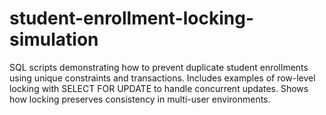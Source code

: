 # student-enrollment-locking-simulation
SQL scripts demonstrating how to prevent duplicate student enrollments using unique constraints and transactions. Includes examples of row-level locking with SELECT FOR UPDATE to handle concurrent updates. Shows how locking preserves consistency in multi-user environments.
